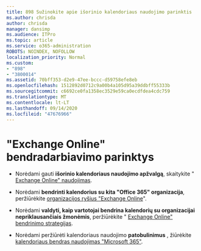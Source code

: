 ```yaml
---
title: 898 Sužinokite apie išorinio kalendoriaus naudojimo parinktis
ms.author: chrisda
author: chrisda
manager: dansimp
ms.audience: ITPro
ms.topic: article
ms.service: o365-administration
ROBOTS: NOINDEX, NOFOLLOW
localization_priority: Normal
ms.custom:
- "898"
- "3800014"
ms.assetid: 70bff353-d2e9-47ee-bccc-d59758efe8eb
ms.openlocfilehash: 1512892d0712c9a00b4a105d95a39ddbff55333b
ms.sourcegitcommit: c6692ce0fa1358ec3529e59ca0ecdfdea4cdc759
ms.translationtype: MT
ms.contentlocale: lt-LT
ms.lasthandoff: 09/14/2020
ms.locfileid: "47676966"
---
```

# <a name="exchange-online-collaboration-options"></a>"Exchange Online" bendradarbiavimo parinktys

- Norėdami gauti **išorinio kalendoriaus naudojimo apžvalgą**, skaitykite " [Exchange Online" naudojimas](https://technet.microsoft.com/library/jj916670%28v=exchg.150%29.aspx).

- Norėdami **bendrinti kalendorius su kita "Office 365" organizacija**, peržiūrėkite [organizacijos ryšius "Exchange Online](https://technet.microsoft.com/library/jj916658%28v=exchg.150%29.aspx)".

- Norėdami **valdyti, kaip vartotojai bendrina kalendorių su organizacijai nepriklausančiais žmonėmis**, peržiūrėkite " [Exchange Online" bendrinimo strategijas](https://technet.microsoft.com/library/jj916673%28v=exchg.150%29.aspx).

- Norėdami peržiūrėti kalendoriaus naudojimo **patobulinimus** , žiūrėkite [kalendoriaus bendras naudojimas "Microsoft 365"](https://support.office.com/article/calendar-sharing-in-microsoft-365-b576ecc3-0945-4d75-85f1-5efafb8a37b4).
